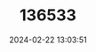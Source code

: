 ---
title: "136533"
category: "Tragulus williamsoni"
draft: false
date: 2024-02-22 13:03:51
languages:
  English: ["Northern Chevrotain", "Williamson's Mousedeer", "Williamson's Chevrotain"]
  French: ["Chevrotain de Williamson"]
---